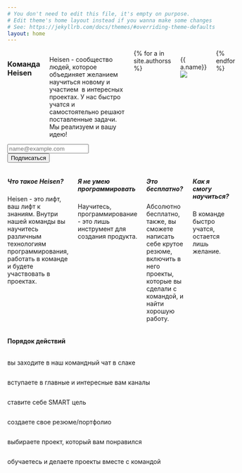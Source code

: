 ```yaml
---
# You don't need to edit this file, it's empty on purpose.
# Edit theme's home layout instead if you wanna make some changes
# See: https://jekyllrb.com/docs/themes/#overriding-theme-defaults
layout: home
---
```




<div class="block-1">
    <div class="container describe">
      <div class="row">
        <div class="twelve columns">
          <h3 class="describe-title">Команда Heisen</h3>
          <p class="describe-p">Heisen - сообщество людей, которое объединяет желанием научиться новому и участием  в интересных проектах. У нас быстро учатся и самостоятельно решают поставленные задачи. Мы реализуем и вашу идею!</p>
                   {% for a in site.authorss %}
                       <p> {{ a.name}} <img src="{{ a.avatar }}"></p>
                      {% endfor %}
        </div>
      </div>
      <div class="row button-row">
        <!-- Begin MailChimp Signup Form -->
        <div id="mc_embed_signup" class="nine columns offset-by-three">
          <form action="//heisenhub.us14.list-manage.com/subscribe/post?u=d2cd6eb1514959317c2fe5692&amp;id=5b195d2cf2" method="post" id="mc-embedded-subscribe-form" name="mc-embedded-subscribe-form" class="validate" target="_blank" novalidate>
            <div id="mc_embed_signup_scroll row">
              <div class="mc-field-group u-pull-left">
                <input type="email" value="" placeholder="name@example.com" name="EMAIL" class="required email" id="mce-EMAIL">
              </div>
              <div id="mce-responses" class="clear">
                <div class="response" id="mce-error-response" style="display:none"></div>
                <div class="response" id="mce-success-response" style="display:none"></div>
              </div>    <!-- real people should not fill this in and expect good things - do not remove this or risk form bot signups-->
              <div style="position: absolute; left: -5000px;" aria-hidden="true"><input type="text" name="b_d2cd6eb1514959317c2fe5692_5b195d2cf2" tabindex="-1" value=""></div>
              <div class="clear u-pull-left button-border"><input type="submit" value="Подписаться" name="subscribe" id="mc-embedded-subscribe" class="button button-head"></div>
            </div>
          </form>
        </div>
        <!--End mc_embed_signup-->
      </div>
    </div>
  </div>
<div class="block-2">
    <div class="row">
      <div class="seven columns offset-by-five describe-block-2">
        <div class="quest">
          <h5>Что такое Heisen?</h5>
          <p>Heisen - это лифт, ваш лифт к знаниям. Внутри нашей команды вы научитесь различным технологиям программирования, работать в команде и будете участвовать в проектах.</p>
        </div>
        <div class="quest">
          <h5>Я не умею программировать</h5>
          <p>Научитесь, программирование - это лишь инструмент для создания продукта.</p>
        </div>
        <div class="quest">
          <h5>Это бесплатно?</h5>
          <p>Абсолютно бесплатно, также, вы сможете написать себе крутое резюме, включить в него проекты, которые вы сделали с командой, и найти хорошую работу.</p>
        </div>
        <div class="quest">
          <h5>Как я смогу научиться?</h5>
          <p>В команде быстро учатся, остается лишь желание.</p>
        </div>
      </div>
    </div>
  </div>

  <div class="block-4">
    <div class="container">
      <div class="row">
        <div class="twelve columns block-header">
          <h4>Порядок действий</h4>
        </div>
      </div>
      <div class="container container-block">
        <div class="row">
          <div class="one column icons"><i class="fa fa-hand-o-right" aria-hidden="true"></i></div>
          <div class="eleven columns work">
            <p>вы заходите в наш командный чат в слаке</p>
          </div>
        </div>
        <div class="row">
          <div class="one column icons"><i class="fa fa-thumbs-o-up" aria-hidden="true"></i></div>
          <div class="eleven columns work">
            <p>вступаете в главные и интересные вам каналы</p>
          </div>
        </div>
        <div class="row">
          <div class="one column icons"><i class="fa fa-hand-o-up" aria-hidden="true"></i></div>
          <div class="eleven columns work">
            <p>ставите себе SMART цель</p>
          </div>
        </div>
        <div class="row">
          <div class="one column icons"><i class="fa fa-hand-scissors-o" aria-hidden="true"></i></div>
          <div class="eleven columns work">
            <p>создаете свое резюме/портфолио</p>
          </div>
        </div>
        <div class="row">
          <div class="one column icons"><i class="fa fa-hand-o-down" aria-hidden="true"></i></div>
          <div class="eleven columns work">
            <p>выбираете проект, который вам понравился</p>
          </div>
        </div>
        <div class="row">
          <div class="one column icons"><i class="fa fa-hand-peace-o" aria-hidden="true"></i></div>
          <div class="eleven columns work">
            <p>обучаетесь и делаете проекты вместе с командой</p>
          </div>
        </div>
      </div>
    </div>
  </div>